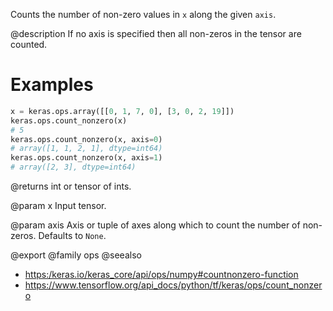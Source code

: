 Counts the number of non-zero values in `x` along the given `axis`.

@description
If no axis is specified then all non-zeros in the tensor are counted.

# Examples
```python
x = keras.ops.array([[0, 1, 7, 0], [3, 0, 2, 19]])
keras.ops.count_nonzero(x)
# 5
keras.ops.count_nonzero(x, axis=0)
# array([1, 1, 2, 1], dtype=int64)
keras.ops.count_nonzero(x, axis=1)
# array([2, 3], dtype=int64)
```

@returns
int or tensor of ints.

@param x
Input tensor.

@param axis
Axis or tuple of axes along which to count the number of
non-zeros. Defaults to `None`.

@export
@family ops
@seealso
+ <https:/keras.io/keras_core/api/ops/numpy#countnonzero-function>
+ <https://www.tensorflow.org/api_docs/python/tf/keras/ops/count_nonzero>
